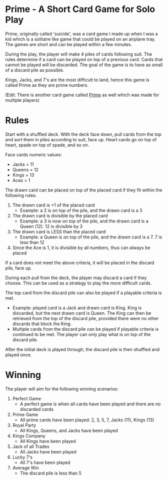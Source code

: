 # Prime - A Short Card Game for Solo Play
Prime, originally called 'suicide', was a card game I made up when I was a kid which is a solitaire like game that could be played on an airplane tray.  The games are short and can be played within a few minutes.

During the play, the player will make 4 piles of cards following suit.  The rules determine if a card can be played on top of a previous card.  Cards that cannot be played will be discarded.  The goal of the game is to have as small of a discard pile as possible.

Kings, Jacks, and 7's are the most difficult to land, hence this game is called Prime as they are prime numbers.

(Edit: There is another card game called [Prime](https://www.pagat.com/invented/prime.html) as well which was made for multiple players)

# Rules
Start with a shuffled deck.  With the deck face down, pull cards from the top and sort them in piles according to suit, face up.  Heart cards go on top of heart, spade on top of spade, and so on.

Face cards numeric values:
- Jacks = 11
- Queens = 12
- Kings = 13
- Aces = 1

The drawn card can be placed on top of the placed card if they fit within the following rules:

1. The drawn card is +1 of the placed card
   - Example: a 2 is on top of the pile, and the drawn card is a 3
2. The drawn card is divisible by the placed card
   - Example: a 3 is now on top of the pile, and the drawn card is a Queen (12).  12 is divisible by 3
3. The drawn card is LESS than the placed card
   - Example: a Queen is on top of the pile, and the drawn card is a 7.  7 is less than 12
3. Since the Ace is 1, it is divisible by all numbers, thus can always be placed

If a card does not meet the above criteria, it will be placed in the discard pile, face up.

During each pull from the deck, the player may discard a card if they choose.  This can be used as a strategy to play the more difficult cards.

The top card from the discard pile can also be played if a playable criteria is met.
- Example: played card is a Jack and drawn card is King.  King is discarded, but the next drawn card is Queen.  The King can then be retrieved from the top of the discard pile, provided there were no other discards that block the King.
- Multiple cards from the discard pile can be played if playable criteria is continued to be met.  The player can only play what is on top of the discard pile.

After the initial deck is played through, the discard pile is then shuffled and played once.

# Winning
The player will aim for the following winning scenarios:

1. Perfect Game
   - A perfect game is when all cards have been played and there are no discarded cards
2. Prime Game
   - All prime cards have been played: 2, 3, 5, 7, Jacks (11), Kings (13)
3. Royal Party
   - All Kings, Queens, and Jacks have been played
4. Kings Company
   - All Kings have been played
5. Jack of all Trades
   - All Jacks have been played
6. Lucky 7's
   - All 7's have been played 
7. Average Win
   - The discard pile is less than 5

